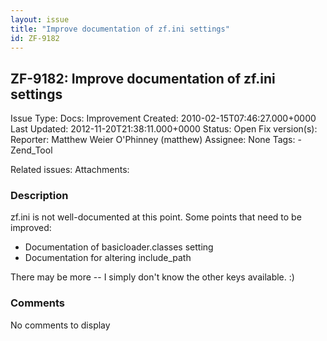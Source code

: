 ```yaml
---
layout: issue
title: "Improve documentation of zf.ini settings"
id: ZF-9182
---
```


ZF-9182: Improve documentation of zf.ini settings
-------------------------------------------------

 Issue Type: Docs: Improvement Created: 2010-02-15T07:46:27.000+0000 Last Updated: 2012-11-20T21:38:11.000+0000 Status: Open Fix version(s): 
 Reporter:  Matthew Weier O'Phinney (matthew)  Assignee:  None  Tags: - Zend\_Tool
 
 Related issues: 
 Attachments: 
### Description

zf.ini is not well-documented at this point. Some points that need to be improved:

- Documentation of basicloader.classes setting
- Documentation for altering include\_path

There may be more -- I simply don't know the other keys available. :)

 

 

### Comments

No comments to display